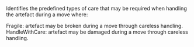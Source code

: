 ﻿Identifies the predefined types of care that may be required when handling the artefact during a move where:

Fragile: artefact may be broken during a move through careless handling.
HandleWithCare: artefact may be damaged during a move through careless handling.